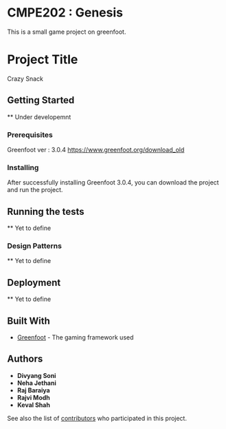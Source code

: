 # CMPE202 : Genesis

This is a small game project on greenfoot. 

# Project Title

Crazy Snack

## Getting Started

** Under developemnt

### Prerequisites

Greenfoot ver : 3.0.4
https://www.greenfoot.org/download_old

### Installing

After successfully installing Greenfoot 3.0.4, you can download the project and run the project.

## Running the tests

** Yet to define

### Design Patterns


** Yet to define

## Deployment

** Yet to define

## Built With

* [Greenfoot](https://www.greenfoot.org/files/javadoc/) - The gaming framework used


## Authors

* **Divyang Soni** 
* **Neha Jethani**
* **Raj Baraiya**  
* **Rajvi Modh** 
* **Keval Shah** 

See also the list of [contributors](https://github.com/nguyensjsu/cmpe202-genesis/contributors) who participated in this project.

